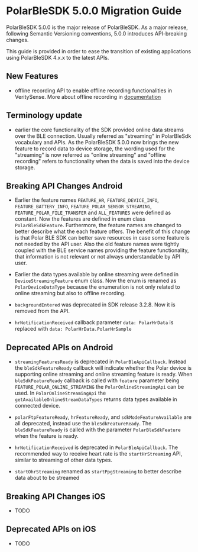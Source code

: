# PolarBleSDK 5.0.0 Migration Guide
PolarBleSDK 5.0.0 is the major release of PolarBleSDK. As a major release, following Semantic Versioning conventions, 5.0.0 introduces API-breaking changes.

This guide is provided in order to ease the transition of existing applications using PolarBleSDK 4.x.x to the latest APIs.

## New Features
- offline recording API to enable offline recording functionalities in VeritySense. More about offline recording in [documentation](OfflineRecordingExplained.md)  

## Terminology update
- earlier the core functionality of the SDK provided online data streams over the BLE connection. Usually referred as "streaming" in PolarBleSdk vocabulary and APIs. As the PolarBleSDK 5.0.0 now brings the new feature to record data to device storage, the wording used for the "streaming" is now referred as "online streaming" and "offline recording" refers to functionality when the data is saved into the device storage. 

## Breaking API Changes Android
- Earlier the feature names `FEATURE_HR`, `FEATURE_DEVICE_INFO`, `FEATURE_BATTERY_INFO`, `FEATURE_POLAR_SENSOR_STREAMING`, `FEATURE_POLAR_FILE_TRANSFER` and `ALL_FEATURES` were defined as constant. Now the features are defined in enum class `PolarBleSdkFeature`. Furthermore, the feature names are changed to better describe what the each feature offers. The benefit of this change is that Polar BLE SDK can better save resources in case some feature is not needed by the API user. Also the old feature names were tightly coupled with the BLE service names providing the feature functionality, that information is not relevant or not always understandable by API user.

- Earlier the data types available by online streaming were defined in `DeviceStreamingFeature` enum class. Now the enum is renamed as `PolarDeviceDataType` because the enumeration is not only related to online streaming but also to offline recording. 

- `backgroundEntered` was deprecated in SDK release 3.2.8. Now it is removed from the API. 

- `hrNotificationReceived` callback parameter `data: PolarHrData` is replaced with `data: PolarHrData.PolarHrSample` 

## Deprecated APIs on Android
- `streamingFeaturesReady` is deprecated in `PolarBleApiCallback`. Instead the `bleSdkFeatureReady` callback will indicate whether the Polar device is supporting online streaming and online streaming feature is ready. When `bleSdkFeatureReady` callback is called with `feature` parameter  being `FEATURE_POLAR_ONLINE_STREAMING` the `PolarOnlineStreamingApi` can be used. In `PolarOnlineStreamingApi` the `getAvailableOnlineStreamDataTypes` returns data types available in connected device.

- `polarFtpFeatureReady`, `hrFeatureReady`, and `sdkModeFeatureAvailable` are all deprecated, instead use the `bleSdkFeatureReady`. The `bleSdkFeatureReady` is called with the parameter `PolarBleSdkFeature` when the feature is ready. 

- `hrNotificationReceived` is deprecated in `PolarBleApiCallback`. The recommended way to receive heart rate is the `startHrStreaming` API, similar to streaming of other data types.

- `startOhrStreaming` renamed as `startPpgStreaming` to better describe data about to be streamed

## Breaking API Changes iOS
- TODO

## Deprecated APIs on iOS
- TODO



